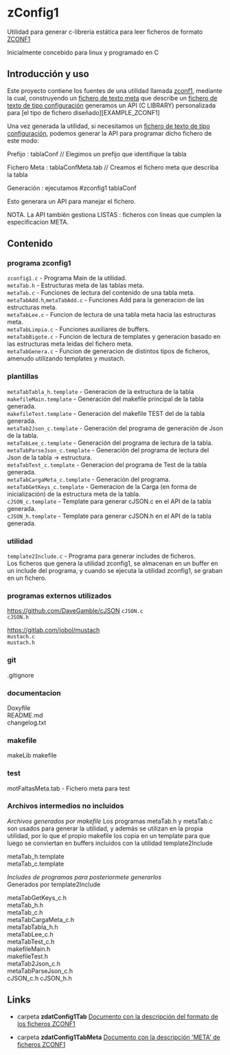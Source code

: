# zConfig1
Utilidad para generar c-libreria estática para leer ficheros de formato [ZCONF1][TAB_ZCONF1]

Inicialmente concebido para linux y programado en C

## Introducción y uso
Este proyecto contiene los fuentes de una utilidad llamada [zconf1][ZCONF1], mediante la cual, construyendo un [fichero de texto meta][META_ZCONF1] que describe un [fichero de texto de tipo configuración][TAB_ZCONF1] generamos un API (C LIBRARY) personalizada para [el tipo de fichero diseñado][EXAMPLE_ZCONF1] 

Una vez generada la utilidad, si necesitamos un [fichero de texto de tipo configuración][TAB_ZCONF1], podemos generar la API para programar dicho fichero de este modo:

Prefijo : tablaConf // Elegimos un prefijo que identifique la tabla

Fichero Meta : tablaConfMeta.tab // Creamos el fichero meta que describa la tabla

Generación : ejecutamos #zconfig1 tablaConf

Esto generara un API para manejar el fichero.

NOTA. La API también gestiona LISTAS : ficheros con lineas que cumplen la especificacion META.

## Contenido

### programa zconfig1
`zconfig1.c`    - Programa Main de la utilidad.  
`metaTab.h`	    - Estructuras meta de las tablas meta.  
`metaTab.c`	    - Funciones de lectura del contenido de una tabla meta.  
`metaTabAdd.h`,`metaTabAdd.c`  - Funciones Add para la generacion de las estructuras meta.  
`metaTabLee.c`	- Funcion de lectura de una tabla meta hacia las estructuras meta.  
`metaTabLimpia.c`	    - Funciones auxiliares de buffers.  
`metaTabBigote.c`	- Funcion de lectura de templates y generacion basado en las estructuras meta leidas del fichero meta.  
`metaTabGenera.c`	- Funcion de generacion de distintos tipos de ficheros, amenudo utilizando templates y mustach.  

### plantillas
`metaTabTabla_h.template`     - Generacion de la extructura de la tabla
`makefileMain.template`       - Generación del makefile principal de la tabla generada.  
`makefileTest.template`       - Generación del makefile TEST del  de la tabla generada.  
`metaTab2Json_c.template`	    - Generación del programa de generación de Json de la tabla.  
`metaTabLee_c.template`       - Generación del programa de lectura de la tabla.  
`metaTabParseJson_c.template` - Generación del programa de lectura del Json de la tabla -> estructura.  
`metaTabTest_c.template`	    - Generacion del programa de Test de la tabla generada.  
`metaTabCargaMeta_c.template` - Generación del programa.  
`metaTabGetKeys_c.template`   - Gemeracion de la Carga (en forma de inicialización) de la estructura meta de la tabla.  
`cJSON_c.template`            - Template para generar cJSON.c en el API de la tabla generada.  
`cJSON_h.template`	          - Template para generar cJSON.h en el API de la tabla generada.  
### utilidad
`template2Include.c`	- Programa para generar includes de ficheros.  
Los ficheros que genera la utilidad zconfig1, se almacenan en un buffer en un include del programa, y cuando se ejecuta la utilidad zconfig1, se graban en un fichero.


### programas externos utilizados
https://github.com/DaveGamble/cJSON
`cJSON.c`  
`cJSON.h`  

https://gitlab.com/jobol/mustach  
`mustach.c`	 
`mustach.h`	 

### git
.gitignore	

### documentacion
Doxyfile	
README.md	 
changelog.txt	 

### makefile
makeLib	
makefile	


### test
motFaltasMeta.tab  - Fichero meta para test  

### Archivos intermedios no incluidos

*Archivos generados por makefile*
Los programas metaTab.h y metaTab.c son usados para generar la utilidad, y además se utilizan en la propia utilidad, por lo que el propio makefile los copia en un template para que luego se conviertan en buffers incluidos con la utilidad template2Include

metaTab_h.template  
metaTab_c.template  



 *Includes de programas para posteriormete generarlos*  
 Generados por template2Include
 
 metaTabGetKeys_c.h  
 metaTab_h.h  
 metaTab_c.h  
 metaTabCargaMeta_c.h  
 metaTabTabla_h.h  
 metaTabLee_c.h  
 metaTabTest_c.h  
 makefileMain.h  
 makefileTest.h  
 metaTab2Json_c.h   
 metaTabParseJson_c.h  
 cJSON_c.h 
 cJSON_h.h




## Links
* carpeta **zdatConfig1Tab** 
[Documento con la descripción del formato de los ficheros ZCONF1][TAB_ZCONF1]

* carpeta **zdatConfig1TabMeta** 
[Documento con la descripción 'META' de ficheros ZCONF1][META_ZCONF1]



[TAB_ZCONF1]: ../zdatConfig1Tab/readme.md "Descripción del formato de ficheros ZCONF1"
[META_ZCONF1]: ../zdatConfig1TabMeta/readme.md "Descripción del formato de ficheros META_ZCONF1"
[ZCONF1]: README.md "Fuentes en C para la generación de programas de manejo de ficheros ZCONF1"
